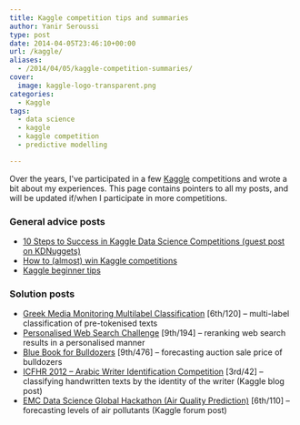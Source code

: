 ```yaml
---
title: Kaggle competition tips and summaries
author: Yanir Seroussi
type: post
date: 2014-04-05T23:46:10+00:00
url: /kaggle/
aliases:
  - /2014/04/05/kaggle-competition-summaries/
cover:
  image: kaggle-logo-transparent.png
categories:
  - Kaggle
tags:
  - data science
  - kaggle
  - kaggle competition
  - predictive modelling

---
```

Over the years, I've participated in a few <a href="https://www.kaggle.com" target="_blank" rel="noopener">Kaggle</a> competitions and wrote a bit about my experiences. This page contains pointers to all my posts, and will be updated if/when I participate in more competitions.

### General advice posts

  * <a href="http://www.kdnuggets.com/2015/03/10-steps-success-kaggle-data-science-competitions.html" target="_blank" rel="noopener">10 Steps to Success in Kaggle Data Science Competitions (guest post on KDNuggets)</a>
  * <a href="http://yanirseroussi.com/2014/08/24/how-to-almost-win-kaggle-competitions/" target="_blank" rel="noopener">How to (almost) win Kaggle competitions</a>
  * <a href="http://yanirseroussi.com/2014/01/19/kaggle-beginner-tips/" target="_blank" rel="noopener">Kaggle beginner tips</a>

### Solution posts

  * [Greek Media Monitoring Multilabel Classification][1] [6th/120] &ndash; multi-label classification of pre-tokenised texts
  * [Personalised Web Search Challenge][2] [9th/194] &ndash; reranking web search results in a personalised manner
  * [Blue Book for Bulldozers][3] [9th/476] &ndash; forecasting auction sale price of bulldozers
  * [ICFHR 2012 &#8211; Arabic Writer Identification Competition][4] [3rd/42] &ndash; classifying handwritten texts by the identity of the writer (Kaggle blog post)
  * [EMC Data Science Global Hackathon (Air Quality Prediction)][5] [6th/110] &ndash; forecasting levels of air pollutants (Kaggle forum post)

 [1]: http://yanirseroussi.com/2014/10/07/greek-media-monitoring-kaggle-competition-my-approach/
 [2]: http://yanirseroussi.com/2015/01/29/is-thinking-like-a-search-engine-possible-yandex-search-personalisation-kaggle-competition-summary-part-1/ "Is thinking like a search engine possible? (Yandex search personalisation – Kaggle competition summary – part 1)"
 [3]: http://yanirseroussi.com/2014/11/19/fitting-noise-forecasting-the-sale-price-of-bulldozers-kaggle-competition-summary/ "Fitting noise: Forecasting the sale price of bulldozers (Kaggle competition summary)"
 [4]: http://blog.kaggle.com/2012/04/29/on-diffusion-kernels-histograms-and-arabic-writer-identification/
 [5]: https://www.kaggle.com/c/dsg-hackathon/forums/t/1821/general-approaches-to-partitioning-the-models/10631#post10631
